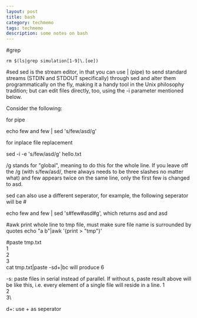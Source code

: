 ```yaml
---
layout: post
title: bash
category: techmemo
tags: techmemo
description: some notes on bash 
---
```



#grep

`rm $(ls|grep simulation[1-9]\.[oe])`


#sed 
sed is the stream editor, in that you can use | (pipe) to send standard streams (STDIN and STDOUT specifically) through sed and alter them programmatically on the fly, making it a handy tool in the Unix philosophy tradition; but can edit files directly, too, using the -i parameter mentioned below.

Consider the following:

for pipe

echo few and few | sed 's/few/asd/g'

for inplace file replacement 

sed -i -e 's/few/asd/g' hello.txt

/g stands for "global", meaning to do this for the whole line. If you leave off the /g (with s/few/asd/, there always needs to be three slashes no matter what) and few appears twice on the same line, only the first few is changed to asd.

sed can also use a different seperator, for example, the following seperator will be #

echo few and few | sed 's#few#asd#g', which returns asd and asd

#awk
print whole line to tmp file, must make sure file name is surrounded by quotes 
echo "a b"|awk '{print  > "tmp"}'


#paste
tmp.txt\
1\
2\
3\
cat tmp.txt|paste -sd+|bc
will produce 6 

-s: paste files in serial instead of parallel. If without s, paste result above will be like this, i.e. every element of a single file will reside in a line. 
1\
2\
3\

d+: use + as seperator 
